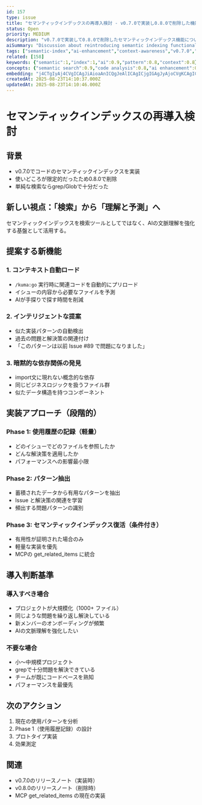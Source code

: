 ```yaml
---
id: 157
type: issue
title: "セマンティックインデックスの再導入検討 - v0.7.0で実装し0.8.0で削除した機能の新しい活用方法"
status: Open
priority: MEDIUM
description: "v0.7.0で実装して0.8.0で削除したセマンティックインデックス機能について、単純な検索ツールとしてではなく、AIの文脈理解を強化する基盤として再活用する方法を検討する"
aiSummary: "Discussion about reintroducing semantic indexing functionality that was implemented in v0.7.0 and removed in v0.8.0, focusing on enhancing AI context understanding rather than simple search capabilities, with phased implementation approach and specific use cases for large-scale projects."
tags: ["semantic-index","ai-enhancement","context-awareness","v0.7.0","v0.8.0","research"]
related: [158]
keywords: {"semantic":1,"index":1,"ai":0.9,"pattern":0.8,"context":0.8}
concepts: {"semantic search":0.9,"code analysis":0.8,"ai enhancement":0.8,"feature reintroduction":0.8,"context management":0.7}
embedding: "j4CTgIyAj4CVgICAgJiAioaAnICQgJeAlICAgICjgIGAgJyAjoCVgKCAgICAnYCHgoCegJCAioCegICAgI2AgIuAjICLgJKAkoCAgICPgIKSgJGAg4CHgJCAgICAiYCKkYCJgICAgICSgICAgICAkpOAioCEgIOAlICAgICHgJE="
createdAt: 2025-08-23T14:10:37.000Z
updatedAt: 2025-08-23T14:10:46.000Z
---
```


# セマンティックインデックスの再導入検討

## 背景
- v0.7.0でコードのセマンティックインデックスを実装
- 使いどころが限定的だったため0.8.0で削除
- 単純な検索ならgrep/Globで十分だった

## 新しい視点：「検索」から「理解と予測」へ

セマンティックインデックスを検索ツールとしてではなく、AIの文脈理解を強化する基盤として活用する。

## 提案する新機能

### 1. コンテキスト自動ロード
- `/kuma:go` 実行時に関連コードを自動的にプリロード
- イシューの内容から必要なファイルを予測
- AIが手探りで探す時間を削減

### 2. インテリジェントな提案
- 似た実装パターンの自動検出
- 過去の問題と解決策の関連付け
- 「このパターンは以前 Issue #89 で問題になりました」

### 3. 暗黙的な依存関係の発見
- import文に現れない概念的な依存
- 同じビジネスロジックを扱うファイル群
- 似たデータ構造を持つコンポーネント

## 実装アプローチ（段階的）

### Phase 1: 使用履歴の記録（軽量）
- どのイシューでどのファイルを参照したか
- どんな解決策を適用したか
- パフォーマンスへの影響最小限

### Phase 2: パターン抽出
- 蓄積されたデータから有用なパターンを抽出
- Issue と解決策の関連を学習
- 頻出する問題パターンの識別

### Phase 3: セマンティックインデックス復活（条件付き）
- 有用性が証明された場合のみ
- 軽量な実装を優先
- MCPの get_related_items に統合

## 導入判断基準

### 導入すべき場合
- プロジェクトが大規模化（1000+ ファイル）
- 同じような問題を繰り返し解決している
- 新メンバーのオンボーディングが頻繁
- AIの文脈理解を強化したい

### 不要な場合
- 小〜中規模プロジェクト
- grepで十分問題を解決できている
- チームが既にコードベースを熟知
- パフォーマンスを最優先

## 次のアクション
1. 現在の使用パターンを分析
2. Phase 1（使用履歴記録）の設計
3. プロトタイプ実装
4. 効果測定

## 関連
- v0.7.0のリリースノート（実装時）
- v0.8.0のリリースノート（削除時）
- MCP get_related_items の現在の実装